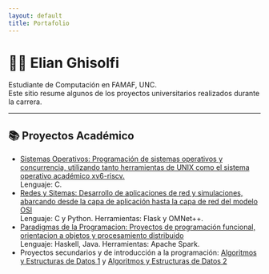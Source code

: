 ```yaml
---
layout: default
title: Portafolio
---
```


# 👨‍💻 Elian Ghisolfi

Estudiante de Computación en FAMAF, UNC.  
Este sitio resume algunos de los proyectos universitarios realizados durante la carrera.

---

## 📚 Proyectos Académico

- [Sistemas Operativos: Programación de sistemas operativos y concurrencia, utilizando tanto herramientas de UNIX como el sistema operativo académico xv6-riscv.](https://github.com/Elian-Ghisolfi/Proyectos-FAMAF-Compu/tree/d094ec72ecc156f0b9e6e195e28c4fd84a30829c/2do-SO)  
  Lenguaje: C.
- [Redes y Sitemas: Desarrollo de aplicaciones de red y simulaciones, abarcando desde la capa de aplicación hasta la capa de red del modelo OSI](https://github.com/Elian-Ghisolfi/Proyectos-FAMAF-Compu/tree/204e9762c1789f3aef76df4789d60d068b5976df/3ro-Redes)  
  Lenguaje: C y Python. Herramientas: Flask y OMNet++.
- [Paradigmas de la Programacion: Proyectos de programación funcional, orientacion a objetos y procesamiento distribuido](https://github.com/Elian-Ghisolfi/Proyectos-FAMAF-Compu/tree/ffd937bfb509e145fa05e4d9d96c2f1cc7e65aa7/3ro-Paradigmas)  
  Lenguaje: Haskell, Java. Herramientas: Apache Spark.
- Proyectos secundarios y de introducción a la programación: [Algoritmos y Estructuras de Datos 1](https://github.com/Elian-Ghisolfi/Proyectos-FAMAF-Compu/tree/ffd937bfb509e145fa05e4d9d96c2f1cc7e65aa7/1ro-AyED1) y [Algoritmos y Estructuras de Datos 2](https://github.com/Elian-Ghisolfi/Proyectos-FAMAF-Compu/tree/ffd937bfb509e145fa05e4d9d96c2f1cc7e65aa7/2do-AyED2)
